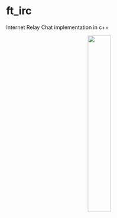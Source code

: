 # ft_irc

Internet Relay Chat implementation in c++
<p align="center">
<img src="https://www.marineterrein.nl/wp-content/uploads/2019/09/highres_482360765-830x466.jpeg"  width=35% height=35%>
</p>
